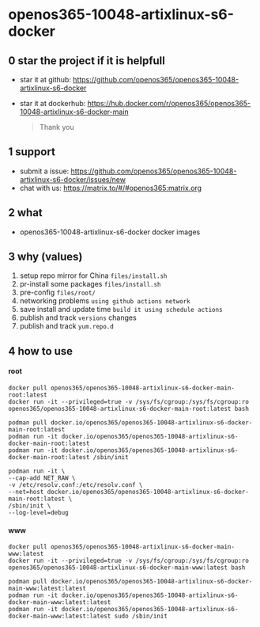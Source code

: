 # openos365-10048-artixlinux-s6-docker

## 0 star the project if it is helpfull

* star it at github: https://github.com/openos365/openos365-10048-artixlinux-s6-docker
* star it at dockerhub: https://hub.docker.com/r/openos365/openos365-10048-artixlinux-s6-docker-main

  > Thank you

## 1 support

* submit a issue: https://github.com/openos365/openos365-10048-artixlinux-s6-docker/issues/new
* chat with us: https://matrix.to/#/#openos365:matrix.org

## 2 what

* openos365-10048-artixlinux-s6-docker docker images
  
## 3 why (values)

1. setup repo mirror for China `files/install.sh`
1. pr-install some packages `files/install.sh`
1. pre-config `files/root/`
1. networking problems `using github actions network`
1. save install and update time `build it using schedule actions`
1. publish and track `versions` changes
1. publish and track `yum.repo.d`

## 4 how to use

#### root
```
docker pull openos365/openos365-10048-artixlinux-s6-docker-main-root:latest
docker run -it --privileged=true -v /sys/fs/cgroup:/sys/fs/cgroup:ro openos365/openos365-10048-artixlinux-s6-docker-main-root:latest bash

podman pull docker.io/openos365/openos365-10048-artixlinux-s6-docker-main-root:latest
podman run -it docker.io/openos365/openos365-10048-artixlinux-s6-docker-main-root:latest
podman run -it docker.io/openos365/openos365-10048-artixlinux-s6-docker-main-root:latest /sbin/init

podman run -it \
--cap-add NET_RAW \
-v /etc/resolv.conf:/etc/resolv.conf \
--net=host docker.io/openos365/openos365-10048-artixlinux-s6-docker-main-root:latest \
/sbin/init \
--log-level=debug

```
#### www

```
docker pull openos365/openos365-10048-artixlinux-s6-docker-main-www:latest
docker run -it --privileged=true -v /sys/fs/cgroup:/sys/fs/cgroup:ro openos365/openos365-10048-artixlinux-s6-docker-main-www:latest bash

podman pull docker.io/openos365/openos365-10048-artixlinux-s6-docker-main-www:latest:latest
podman run -it docker.io/openos365/openos365-10048-artixlinux-s6-docker-main-www:latest:latest
podman run -it docker.io/openos365/openos365-10048-artixlinux-s6-docker-main-www:latest:latest sudo /sbin/init
```
